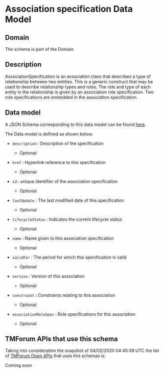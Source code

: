 # Association specification Data Model

## Domain

The  schema is part of the  Domain

## Description

AssociationSpecification is an association class that describes a type of relationship between two entities. This is a generic construct that may be used to describe relationship types and roles. The role and type of each entity in the relationship is given by an association role specification. Two role specifications are embedded in the association specification.

## Data model

A JSON Schema corresponding to this data model can be found
[here](https://github.com/tmforum-rand/schemas/blob/candidates/Common/AssociationSpecification.schema.json).

The Data model is defined as shown below:
- `description` : Description of the specification

  - Optional

- `href` : Hyperlink reference to this specification

  - Optional

- `id` : unique identifier of the association specification

  - Optional

- `lastUpdate` : The last modified date of this specification

  - Optional

- `lifecycleStatus` : Indicates the current lifecycle status

  - Optional

- `name` : Name given to this association specification

  - Optional

- `validFor` : The period for which this specification is valid

  - Optional

- `version` : Version of this association

  - Optional

- `constraint` : Constraints relating to this association

  - Optional

- `associationRoleSpec` : Role specifications for this association

  - Optional





## TMForum APIs that use this schema

Taking into consideration the snapshot of 04/02/2020 04:45:39 UTC the list of [TMForum Open APIs](https://www.tmforum.org/open-apis/) that uses this schemas is:

Coming soon